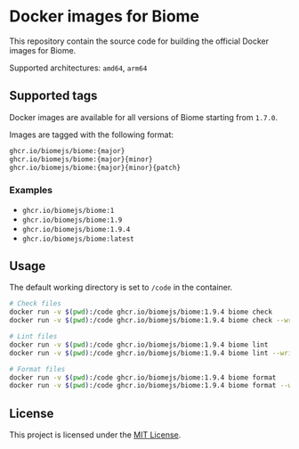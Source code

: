 # Docker images for Biome

This repository contain the source code for building the official Docker images
for Biome.

Supported architectures: `amd64`, `arm64`

## Supported tags

Docker images are available for all versions of Biome starting from `1.7.0`.

Images are tagged with the following format:

```sh
ghcr.io/biomejs/biome:{major}
ghcr.io/biomejs/biome:{major}{minor}
ghcr.io/biomejs/biome:{major}{minor}{patch}
```

### Examples
- `ghcr.io/biomejs/biome:1`
- `ghcr.io/biomejs/biome:1.9`
- `ghcr.io/biomejs/biome:1.9.4`
- `ghcr.io/biomejs/biome:latest`

## Usage

The default working directory is set to `/code` in the container.

```sh
# Check files
docker run -v $(pwd):/code ghcr.io/biomejs/biome:1.9.4 biome check
docker run -v $(pwd):/code ghcr.io/biomejs/biome:1.9.4 biome check --write

# Lint files
docker run -v $(pwd):/code ghcr.io/biomejs/biome:1.9.4 biome lint
docker run -v $(pwd):/code ghcr.io/biomejs/biome:1.9.4 biome lint --write

# Format files
docker run -v $(pwd):/code ghcr.io/biomejs/biome:1.9.4 biome format
docker run -v $(pwd):/code ghcr.io/biomejs/biome:1.9.4 biome format --write
```

## License

This project is licensed under the [MIT License](LICENSE.md).